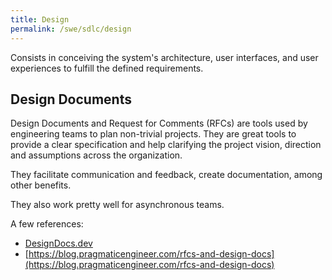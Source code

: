 ```yaml
---
title: Design
permalink: /swe/sdlc/design
---
```


Consists in conceiving the system's architecture, user interfaces, and user experiences to fulfill the defined requirements.

## Design Documents

Design Documents and Request for Comments (RFCs) are tools used by engineering teams to plan non-trivial projects. They are great tools to provide a clear specification and help clarifying the project vision, direction and assumptions across the organization.

They facilitate communication and feedback, create documentation, among other benefits.

They also work pretty well for asynchronous teams.

A few references:

- [DesignDocs.dev](https://www.designdocs.dev)
- [https://blog.pragmaticengineer.com/rfcs-and-design-docs](https://blog.pragmaticengineer.com/rfcs-and-design-docs)